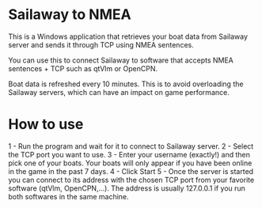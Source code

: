 # Sailaway to NMEA

This is a Windows application that retrieves your boat data from Sailaway server and sends it through TCP using NMEA sentences.

You can use this to connect Sailaway to software that accepts NMEA sentences + TCP such as qtVlm or OpenCPN.

Boat data is refreshed every 10 minutes. This is to avoid overloading the Sailaway servers, which can have an impact on game performance.

# How to use

1 - Run the program and wait for it to connect to Sailaway server.
2 - Select the TCP port you want to use.
3 - Enter your username (exactly!) and then pick one of your boats. Your boats will only appear if you have been online in the game in the past 7 days.
4 - Click Start
5 - Once the server is started you can connect to its address with the chosen TCP port from your favorite software (qtVlm, OpenCPN,...). The address is usually 127.0.0.1 if you run both softwares in the same machine.
